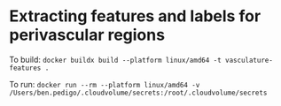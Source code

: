# Extracting features and labels for perivascular regions

To build:
`docker buildx build --platform linux/amd64 -t vasculature-features .`

To run:
`docker run --rm --platform linux/amd64 -v /Users/ben.pedigo/.cloudvolume/secrets:/root/.cloudvolume/secrets`